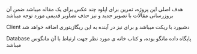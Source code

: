 
هدف اصلی این پروژه، تمرین برای اپلود چند عکس برای یک مقاله میباشد
ضمن آن بروزرسانی مقالات با تصویر جدید و نیز حذف تصاویر قدیمی مورد توجه میباشد

Client
دشبورد با ریکت میباشد و برای نیز در آینده به این ریگازیتوری اضافه خواهد شد

Database
پایگاه داده مانگو بوده، و کتاب خانه ی مورد نظر جهت ارتباط با آن مانگوس میباشد
